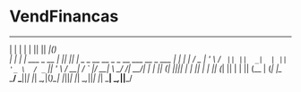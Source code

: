 # VendFinancas

 _   _                   _  _ ______  _                                        
| | | |                 | || ||  ___|(_)                                       
| | | |  ___  _ __    __| || || |_    _  _ __    __ _  _ __    ___   __ _  ___ 
| | | | / _ \| '_ \  / _` || ||  _|  | || '_ \  / _` || '_ \  / __| / _` |/ __|
\ \_/ /|  __/| | | || (_| ||_|| |    | || | | || (_| || | | || (__ | (_| |\__ \
 \___/  \___||_| |_| \__,_|(_)\_|    |_||_| |_| \__,_||_| |_| \___| \__,_||___/
